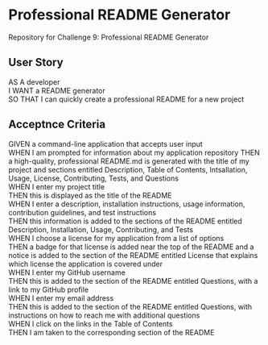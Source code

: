 # Professional README Generator
Repository for Challenge 9: Professional README Generator
## User Story
AS A developer  
I WANT a README generator  
SO THAT I can quickly create a professional README for a new project

## Acceptnce Criteria
GIVEN a command-line application that accepts user input  
WHEN I am prompted for information about my application repository
THEN a high-quality, professional README.md is generated with the title of my project and sections entitled Description, Table of Contents, Intsallation, Usage, License, Contributing, Tests, and Questions  
WHEN I enter my project title  
THEN this is displayed as the title of the README  
WHEN I enter a description, installation instructions, usage information, contribution guidelines, and test instructions  
THEN this information is added to the sections of the README entitled Description, Installation, Usage, Contributing, and Tests  
WHEN I choose a license for my application from a list of options  
THEN a badge for that license is added near the top of the README and a notice is added to the section of the README entitled License that explains which license the application is covered under  
WHEN I enter my GitHub username  
THEN this is added to the section of the README entitled Questions, with a link to my GitHub profile  
WHEN I enter my email address  
THEN this is added to the section of the README entitled Questions, with instructions on how to reach me with additional questions  
WHEN I click on the links in the Table of Contents  
THEN I am taken to the corresponding section of the README
